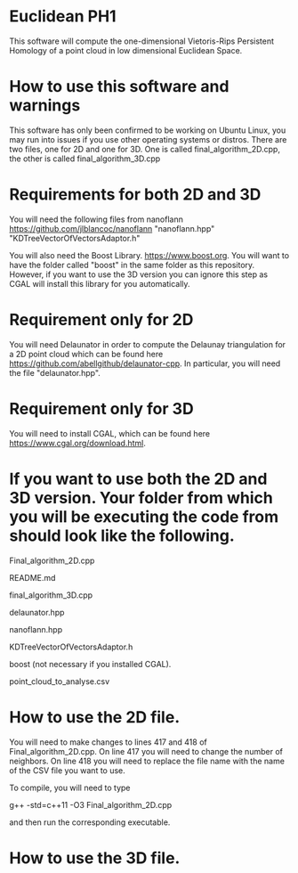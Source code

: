 # Euclidean PH1
This software will compute the one-dimensional Vietoris-Rips Persistent Homology of a point cloud in low dimensional Euclidean Space. 

# How to use this software and warnings
This software has only been confirmed to be working on Ubuntu Linux, you may run into issues if you use other operating systems or distros. There are two files, one for 2D and one for 3D. One is called final_algorithm_2D.cpp, the other is called final_algorithm_3D.cpp

# Requirements for both 2D and 3D 
You will need the following files from nanoflann  https://github.com/jlblancoc/nanoflann
"nanoflann.hpp"
"KDTreeVectorOfVectorsAdaptor.h"

You will also need the Boost Library. https://www.boost.org. You will want to have the folder called "boost" in the same folder as this repository. However, if you want to use the 3D version you can ignore this step as CGAL will install this library for you automatically. 

# Requirement only for 2D
You will need Delaunator in order to compute the Delaunay triangulation for a 2D point cloud which can be found here https://github.com/abellgithub/delaunator-cpp. In particular, you will need the file "delaunator.hpp". 

# Requirement only for 3D 
You will need to install CGAL, which can be found here https://www.cgal.org/download.html. 

# If you want to use both the 2D and 3D version. Your folder from which you will be executing the code from should look like the following. 

Final_algorithm_2D.cpp

README.md

final_algorithm_3D.cpp

delaunator.hpp

nanoflann.hpp

KDTreeVectorOfVectorsAdaptor.h

boost (not necessary if you installed CGAL). 

point_cloud_to_analyse.csv

# How to use the 2D file. 
You will need to make changes to lines 417 and 418 of Final_algorithm_2D.cpp. 
On line 417 you will need to change the number of neighbors.
On line 418 you will need to replace the file name with the name of the CSV file you want to use. 

To compile, you will need to type

g++ -std=c++11 -O3 Final_algorithm_2D.cpp 

and then run the corresponding executable. 

# How to use the 3D file. 





